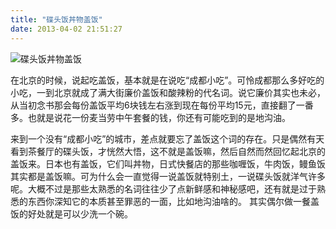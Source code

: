 ```yaml
---
title: "碟头饭丼物盖饭"
date: 2013-04-02 21:51:27
---
```


![](../../../images/2013/04/dietoufan-600x417.jpg "碟头饭丼物盖饭") 

在北京的时候，说起吃盖饭，基本就是在说吃“成都小吃”。可怜成都那么多好吃的小吃，一到北京就成了满大街廉价盖饭和酸辣粉的代名词。说它廉价其实也未必，从当初念书那会每份盖饭平均6块钱左右涨到现在每份平均15元，直接翻了一番多。也就是说花一份麦当劳中午套餐的钱，你还有可能吃到的是地沟油。 

来到一个没有“成都小吃”的城市，差点就要忘了盖饭这个词的存在。只是偶然有天看到茶餐厅的碟头饭，才恍然大悟，这不就是盖饭嘛，然后自然而然回忆起北京的盖饭来。日本也有盖饭，它们叫丼物，日式快餐店的那些咖喱饭，牛肉饭，鳗鱼饭其实都是盖饭嘛。可为什么会一直觉得一说盖饭就特别土，一说碟头饭就洋气许多呢。大概不过是那些太熟悉的名词往往少了点新鲜感和神秘感吧，还有就是过于熟悉的东西你深知它的本质甚至罪恶的一面，比如地沟油啥的。 其实偶尔做一餐盖饭的好处就是可以少洗一个碗。